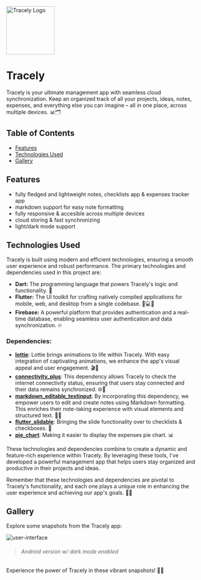 <img src="https://i.imgur.com/g2M2JbC.png" alt="Tracely Logo" width="128" height="128">


# Tracely

Tracely is your ultimate management app with seamless cloud synchronization. Keep an organized track of all your projects, ideas, notes, expenses, and everything else you can imagine – all in one place, across multiple devices. 📊🗂️

## Table of Contents
- [Features](#features)
- [Technologies Used](#technologies-used)
- [Gallery](#gallery)

## Features
- fully fledged and lightweight notes, checklists app & expenses tracker app
- markdown support for easy note formatting
- fully responsive & accesible across multiple devices
- cloud storing & fast synchronizing
- light/dark mode support

## Technologies Used

Tracely is built using modern and efficient technologies, ensuring a smooth user experience and robust performance. The primary technologies and dependencies used in this project are:

- **Dart:** The programming language that powers Tracely's logic and functionality. 🎯
- **Flutter:** The UI toolkit for crafting natively compiled applications for mobile, web, and desktop from a single codebase. 📱💻🌐
- **Firebase:** A powerful platform that provides authentication and a real-time database, enabling seamless user authentication and data synchronization. 🔥

### Dependencies:

- **[lottie](https://pub.dev/packages/lottie)**: Lottie brings animations to life within Tracely. With easy integration of captivating animations, we enhance the app's visual appeal and user engagement. 🎬🎉
- **[connectivity_plus](https://pub.dev/packages/connectivity_plus)**: This dependency allows Tracely to check the internet connectivity status, ensuring that users stay connected and their data remains synchronized. 🌐🔌
- **[markdown_editable_textinput](https://pub.dev/packages/markdown_editable_textinput)**: By incorporating this dependency, we empower users to edit and create notes using Markdown formatting. This enriches their note-taking experience with visual elements and structured text. 📝✨
- **[flutter_slidable](https://pub.dev/packages/flutter_slidable)**: Bringing the slide functionality over to checklists & checkboxes. 🛝
- **[pie_chart](https://pub.dev/packages/pie_chart)**: Making it easier to display the expenses pie chart. 📊

These technologies and dependencies combine to create a dynamic and feature-rich experience within Tracely. By leveraging these tools, I've developed a powerful management app that helps users stay organized and productive in their projects and ideas.

Remember that these technologies and dependencies are pivotal to Tracely's functionality, and each one plays a unique role in enhancing the user experience and achieving our app's goals. 🚀🌟

## Gallery

Explore some snapshots from the Tracely app:

![user-interface](https://i.imgur.com/LEDwuZa.png)
> ###### Android version w/ dark mode enabled

Experience the power of Tracely in these vibrant snapshots! 📸✨